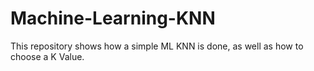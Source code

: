 # Machine-Learning-KNN
This repository shows how a simple ML KNN is done, as well as how to choose a K Value.
